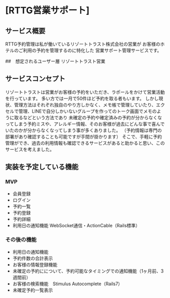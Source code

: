 # [RTTG営業サポート]

## サービス概要

RTTG予約管理は私が働いているリゾートトラスト株式会社の営業が
お客様のホテルのご利用の予約を管理するのに特化した
営業サポート管理サービスです。


##　想定されるユーザー層
リゾートトラスト営業

## サービスコンセプト
リゾートトラストは営業がお客様の予約をいただき、ラポールをかけて営業活動を行っています。
多い方では一月で50件ほど予約を取る者もいます。
しかし現状、管理方法はそれぞれ独自のやり方しかなく、メモ帳で管理していたり、エクセルで管理、LINEで自分しかいないグループを作ってのトーク画面でメモのように取るなどという方法であり
未確定の予約や確定済みの予約が分からなくなってしまう予約ミスや、アレルギー情報、そのお客様が過去にどんな事で喜んでいたのかが分からなくなってしまう事が多くありました。
（予約情報は専門の部署があり確認することも可能ですが手間が掛かります）
そこで、手軽に予約管理ができ、過去の利用情報も確認できるサービスがあると助かると思い、このサービスを考えました。



## 実装を予定している機能
### MVP
* 会員登録
* ログイン
* 予約一覧
* 予約登録
* 予約詳細
* 利用日の通知機能  WebSocket通信・ActionCable（Rails標準）

### その後の機能
* 利用日の通知機能
* 予約件数の合計表示
* お客様の情報登録機能 
* 未確定の予約にについて、予約可能なタイミングでの通知機能（1ヶ月前、3週間前）
* お客様の検索機能　Stimulus Autocomplete（Rails7）
* 未確定予約一覧表示
